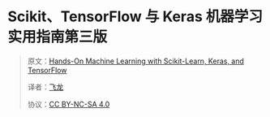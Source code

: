 # Scikit、TensorFlow 与 Keras 机器学习实用指南第三版

> 原文：[Hands-On Machine Learning with Scikit-Learn, Keras, and TensorFlow](https://zh.annas-archive.org/md5/6b3baae86ec7cf1b4f4f9b8276ea0922)
>
> 译者：[飞龙](https://github.com/wizardforcel)
>
> 协议：[CC BY-NC-SA 4.0](http://creativecommons.org/licenses/by-nc-sa/4.0/)
